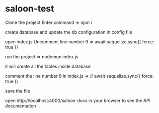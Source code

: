 # saloon-test

Clone the project
Enter command =>  npm i

create database and update the db configuration in config file

open index.js
Uncomment line number 9 => await sequelize.sync({ force: true })

run the project => nodemon index.js

it will create all the tables inside database

comment the line number 9 in index.js =>  // await sequelize.sync({ force: true })

save the file

open http://localhost:4000/saloon-docs in your browser to see the API documentation 
